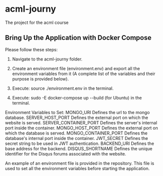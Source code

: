 # acml-journy
The project for the acml course


## Bring Up the Application with Docker Compose
Please follow these steps:
1. Navigate to the acml-journy folder.

2. Create an environment file (environment.env) and export all the environment variables from it (A complete list of the variables and their purpose is provided below).

3. Execute: source ./environment.env in the terminal.

4. Execute: sudo -E docker-compose up --build (for Ubuntu) in the terminal.

Environment Variables to Set:
MONGO_URI	Defines the url to the mongo database.
SERVER_HOST_PORT	Defines the external port on which the website is served.
SERVER_CONTAINER_PORT	Defines the server's internal port inside the container.
MONGO_HOST_PORT     Defines the external port on which the database is served.
MONGO_CONTAINER_PORT    Defines the database's internal port inside the container.
JWT_SECRET      Defines the secret string to be used in JWT authentication.
BACKEND_URI	Defines the base address for the backend.
DISQUS_SHORTNAME Defines the unique identifier for the Disqus forums associated with the website.

An example of an environment file is provided in the repository. This file is used to set all the environment variables before starting the application.
